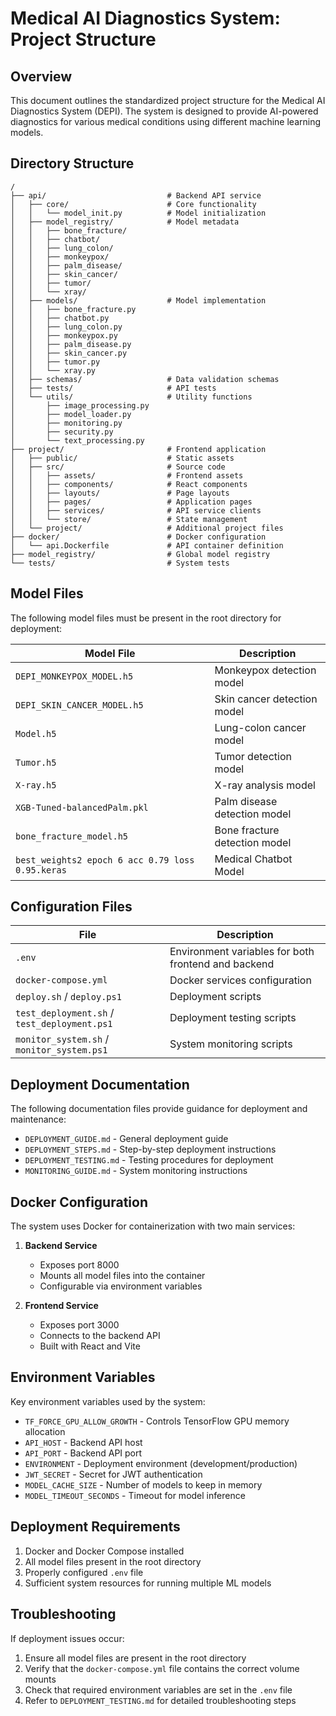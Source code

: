 # Medical AI Diagnostics System: Project Structure

## Overview

This document outlines the standardized project structure for the Medical AI Diagnostics System (DEPI). The system is designed to provide AI-powered diagnostics for various medical conditions using different machine learning models.

## Directory Structure

```
/
├── api/                           # Backend API service
│   ├── core/                      # Core functionality
│   │   └── model_init.py          # Model initialization
│   ├── model_registry/            # Model metadata
│   │   ├── bone_fracture/
│   │   ├── chatbot/
│   │   ├── lung_colon/
│   │   ├── monkeypox/
│   │   ├── palm_disease/
│   │   ├── skin_cancer/
│   │   ├── tumor/
│   │   └── xray/
│   ├── models/                    # Model implementation
│   │   ├── bone_fracture.py
│   │   ├── chatbot.py
│   │   ├── lung_colon.py
│   │   ├── monkeypox.py
│   │   ├── palm_disease.py
│   │   ├── skin_cancer.py
│   │   ├── tumor.py
│   │   └── xray.py
│   ├── schemas/                   # Data validation schemas
│   ├── tests/                     # API tests
│   └── utils/                     # Utility functions
│       ├── image_processing.py
│       ├── model_loader.py
│       ├── monitoring.py
│       ├── security.py
│       └── text_processing.py
├── project/                       # Frontend application
│   ├── public/                    # Static assets
│   ├── src/                       # Source code
│   │   ├── assets/                # Frontend assets
│   │   ├── components/            # React components
│   │   ├── layouts/               # Page layouts
│   │   ├── pages/                 # Application pages
│   │   ├── services/              # API service clients
│   │   └── store/                 # State management
│   └── project/                   # Additional project files
├── docker/                        # Docker configuration
│   └── api.Dockerfile             # API container definition
├── model_registry/                # Global model registry
└── tests/                         # System tests
```

## Model Files

The following model files must be present in the root directory for deployment:

| Model File | Description |
|------------|-------------|
| `DEPI_MONKEYPOX_MODEL.h5` | Monkeypox detection model |
| `DEPI_SKIN_CANCER_MODEL.h5` | Skin cancer detection model |
| `Model.h5` | Lung-colon cancer model |
| `Tumor.h5` | Tumor detection model |
| `X-ray.h5` | X-ray analysis model |
| `XGB-Tuned-balancedPalm.pkl` | Palm disease detection model |
| `bone_fracture_model.h5` | Bone fracture detection model |
| `best_weights2 epoch 6 acc 0.79 loss 0.95.keras` | Medical Chatbot Model |

## Configuration Files

| File | Description |
|------|-------------|
| `.env` | Environment variables for both frontend and backend |
| `docker-compose.yml` | Docker services configuration |
| `deploy.sh` / `deploy.ps1` | Deployment scripts |
| `test_deployment.sh` / `test_deployment.ps1` | Deployment testing scripts |
| `monitor_system.sh` / `monitor_system.ps1` | System monitoring scripts |

## Deployment Documentation

The following documentation files provide guidance for deployment and maintenance:

- `DEPLOYMENT_GUIDE.md` - General deployment guide
- `DEPLOYMENT_STEPS.md` - Step-by-step deployment instructions
- `DEPLOYMENT_TESTING.md` - Testing procedures for deployment
- `MONITORING_GUIDE.md` - System monitoring instructions

## Docker Configuration

The system uses Docker for containerization with two main services:

1. **Backend Service**
   - Exposes port 8000
   - Mounts all model files into the container
   - Configurable via environment variables

2. **Frontend Service**
   - Exposes port 3000
   - Connects to the backend API
   - Built with React and Vite

## Environment Variables

Key environment variables used by the system:

- `TF_FORCE_GPU_ALLOW_GROWTH` - Controls TensorFlow GPU memory allocation
- `API_HOST` - Backend API host
- `API_PORT` - Backend API port
- `ENVIRONMENT` - Deployment environment (development/production)
- `JWT_SECRET` - Secret for JWT authentication
- `MODEL_CACHE_SIZE` - Number of models to keep in memory
- `MODEL_TIMEOUT_SECONDS` - Timeout for model inference

## Deployment Requirements

1. Docker and Docker Compose installed
2. All model files present in the root directory
3. Properly configured `.env` file
4. Sufficient system resources for running multiple ML models

## Troubleshooting

If deployment issues occur:

1. Ensure all model files are present in the root directory
2. Verify that the `docker-compose.yml` file contains the correct volume mounts
3. Check that required environment variables are set in the `.env` file
4. Refer to `DEPLOYMENT_TESTING.md` for detailed troubleshooting steps